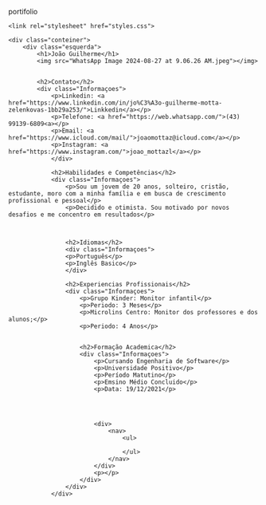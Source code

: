portifolio

<!DOCTYPE html>
<html lang="pt-br">
<head>
    <meta charset="UTF-8">
    <meta name="viewport" content="width=device-width, initial-scale=1.0">
    <title>Document</title>

    <link rel="stylesheet" href="styles.css">
</head>
<body>
    
    <div class="conteiner">
        <div class="esquerda">
            <h1>João Guilherme</h1>
            <img src="WhatsApp Image 2024-08-27 at 9.06.26 AM.jpeg"></img>


            <h2>Contato</h2>
            <div class="Informaçoes">
                <p>Linkedin: <a href="https://www.linkedin.com/in/jo%C3%A3o-guilherme-motta-zelenkovas-1bb29a253/">Linkkedin</a></p>
                <p>Telefone: <a href="https://web.whatsapp.com/">(43) 99139-6809<a></p>
                <p>Email: <a href="https://www.icloud.com/mail/">joaomottaz@icloud.com</a></p>
                <p>Instagram: <a href="https://www.instagram.com/">joao_mottazl</a></p>
                </div>

                <h2>Habilidades e Competências</h2>
                <div class="Informaçoes">
                    <p>Sou um jovem de 20 anos, solteiro, cristão, estudante, moro com a minha família e em busca de crescimento profissional e pessoal</p>
                    <p>Decidido e otimista. Sou motivado por novos desafios e me concentro em resultados</p>
                
               
                    
                    <h2>Idiomas</h2>
                    <div class="Informaçoes">
                    <p>Português</p>
                    <p>Inglês Basico</p>
                    </div>

                    <h2>Experiencias Profissionais</h2>
                    <div class="Informaçoes">
                        <p>Grupo Kinder: Monitor infantil</p>
                        <p>Periodo: 3 Meses</p>
                        <p>Microlins Centro: Monitor dos professores e dos alunos;</p>
                        <p>Periodo: 4 Anos</p>


                        <h2>Formação Academica</h2>
                        <div class="Informaçoes">
                            <p>Cursando Engenharia de Software</p>
                            <p>Universidade Positivo</p>
                            <p>Período Matutino</p>
                            <p>Emsino Médio Concluido</p>
                            <p>Data: 19/12/2021</p>

                            


                            <div>
                                <nav>
                                    <ul>
                        
                                    </ul>
                                </nav>
                            </div>
                            <p></p>
                        </div>
                    </div>
                </div>
</body>
</html>
